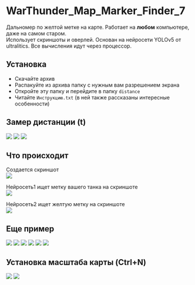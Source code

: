 # WarThunder_Map_Marker_Finder_7

Дальномер по желтой метке на карте. Работает на <b>любом</b> компьютере, даже на самом старом.<br>
Использует скриншоты и оверлей. Основан на нейросети YOLOv5 от ultralitics. Все вычисления идут через процессор.

## Установка

- Скачайте архив
- Распакуйте из архива папку с нужным вам разрешением экрана
- Откройте эту папку и перейдите в папку `distance`
- Читайте `Инструкцию.txt` (в ней также рассказаны интересные особенности)

## Замер дистанции (t)
<img src="https://github.com/Yonisen/WarThunder_Map_Marker_Finder/blob/main/data/1/screen70.jpg">
<img src="https://github.com/Yonisen/WarThunder_Map_Marker_Finder/blob/main/data/1/screen71.jpg">
<img src="https://github.com/Yonisen/WarThunder_Map_Marker_Finder/blob/main/data/1/screen72.jpg">

## Что происходит
Создается скриншот<br>
<img src="https://github.com/Yonisen/WarThunder_Map_Marker_Finder/blob/main/data/1/karta0.jpg">

Нейросеть1 ищет метку вашего танка на скриншоте<br>
<img src="https://github.com/Yonisen/WarThunder_Map_Marker_Finder/blob/main/data/1/karta1.jpg">

Нейросеть2 ищет желтую метку на скриншоте<br>
<img src="https://github.com/Yonisen/WarThunder_Map_Marker_Finder/blob/main/data/1/karta2.jpg">


## Еще пример
<img src="https://github.com/Yonisen/WarThunder_Map_Marker_Finder/blob/main/data/2/screen61.jpg">
<img src="https://github.com/Yonisen/WarThunder_Map_Marker_Finder/blob/main/data/2/screen62.jpg">
<img src="https://github.com/Yonisen/WarThunder_Map_Marker_Finder/blob/main/data/2/screen63.jpg">
<img src="https://github.com/Yonisen/WarThunder_Map_Marker_Finder/blob/main/data/2/karta0.jpg">
<img src="https://github.com/Yonisen/WarThunder_Map_Marker_Finder/blob/main/data/2/karta1.jpg">
<img src="https://github.com/Yonisen/WarThunder_Map_Marker_Finder/blob/main/data/2/karta2.jpg">

## Установка масштаба карты (Ctrl+N)
<img src="https://github.com/Yonisen/WarThunder_Map_Marker_Finder/blob/main/data/1/screen68.jpg">
<img src="https://github.com/Yonisen/WarThunder_Map_Marker_Finder/blob/main/data/1/screen69.jpg">
